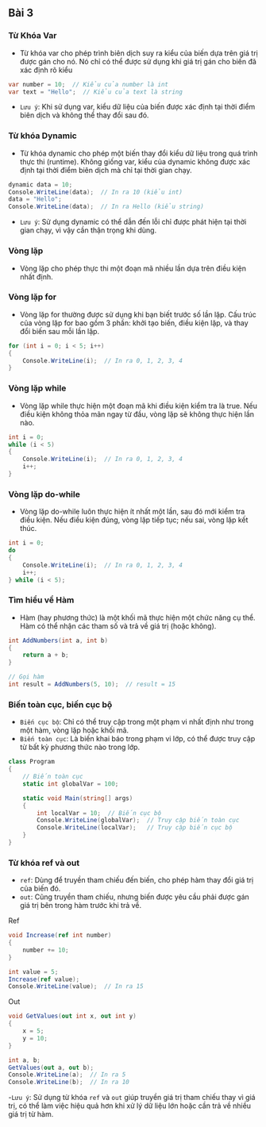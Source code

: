 ## Bài 3

### Từ Khóa Var

- Từ khóa var cho phép trình biên dịch suy ra kiểu của biến dựa trên giá trị được gán cho nó. Nó chỉ có thể được sử dụng khi giá trị gán cho biến đã xác định rõ kiểu

```C#
var number = 10;  // Kiểu của number là int
var text = "Hello";  // Kiểu của text là string
```
- `Lưu ý`: Khi sử dụng var, kiểu dữ liệu của biến được xác định tại thời điểm biên dịch và không thể thay đổi sau đó.


### Từ khóa Dynamic
- Từ khóa dynamic cho phép một biến thay đổi kiểu dữ liệu trong quá trình thực thi (runtime). Không giống var, kiểu của dynamic không được xác định tại thời điểm biên dịch mà chỉ tại thời gian chạy.

```C#
dynamic data = 10;
Console.WriteLine(data);  // In ra 10 (kiểu int)
data = "Hello";
Console.WriteLine(data);  // In ra Hello (kiểu string)
```

- `Lưu ý`: Sử dụng dynamic có thể dẫn đến lỗi chỉ được phát hiện tại thời gian chạy, vì vậy cần thận trọng khi dùng.

### Vòng lặp
- Vòng lặp cho phép thực thi một đoạn mã nhiều lần dựa trên điều kiện nhất định.

### Vòng lặp for
- Vòng lặp for thường được sử dụng khi bạn biết trước số lần lặp. Cấu trúc của vòng lặp for bao gồm 3 phần: khởi tạo biến, điều kiện lặp, và thay đổi biến sau mỗi lần lặp.

```C#
for (int i = 0; i < 5; i++)
{
    Console.WriteLine(i);  // In ra 0, 1, 2, 3, 4
}
```

### Vòng lặp while
- Vòng lặp while thực hiện một đoạn mã khi điều kiện kiểm tra là true. Nếu điều kiện không thỏa mãn ngay từ đầu, vòng lặp sẽ không thực hiện lần nào.

```C#
int i = 0;
while (i < 5)
{
    Console.WriteLine(i);  // In ra 0, 1, 2, 3, 4
    i++;
}
```
### Vòng lặp do-while

- Vòng lặp do-while luôn thực hiện ít nhất một lần, sau đó mới kiểm tra điều kiện. Nếu điều kiện đúng, vòng lặp tiếp tục; nếu sai, vòng lặp kết thúc.

```C#
int i = 0;
do
{
    Console.WriteLine(i);  // In ra 0, 1, 2, 3, 4
    i++;
} while (i < 5);
```
### Tìm hiểu về Hàm
- Hàm (hay phương thức) là một khối mã thực hiện một chức năng cụ thể. Hàm có thể nhận các tham số và trả về giá trị (hoặc không).

```C#
int AddNumbers(int a, int b)
{
    return a + b;
}

// Gọi hàm
int result = AddNumbers(5, 10);  // result = 15
```


### Biến toàn cục, biến cục bộ

- `Biến cục bộ`: Chỉ có thể truy cập trong một phạm vi nhất định như trong một hàm, vòng lặp hoặc khối mã.
- `Biến toàn cục`: Là biến khai báo trong phạm vi lớp, có thể được truy cập từ bất kỳ phương thức nào trong lớp.

```C#
class Program
{
    // Biến toàn cục
    static int globalVar = 100;

    static void Main(string[] args)
    {
        int localVar = 10;  // Biến cục bộ
        Console.WriteLine(globalVar);  // Truy cập biến toàn cục
        Console.WriteLine(localVar);   // Truy cập biến cục bộ
    }
}
```
### Từ khóa ref và out

- `ref`: Dùng để truyền tham chiếu đến biến, cho phép hàm thay đổi giá trị của biến đó.
- `out`: Cũng truyền tham chiếu, nhưng biến được yêu cầu phải được gán giá trị bên trong hàm trước khi trả về.

Ref
```C#
void Increase(ref int number)
{
    number += 10;
}

int value = 5;
Increase(ref value);
Console.WriteLine(value);  // In ra 15
```



Out
```C#
void GetValues(out int x, out int y)
{
    x = 5;
    y = 10;
}

int a, b;
GetValues(out a, out b);
Console.WriteLine(a);  // In ra 5
Console.WriteLine(b);  // In ra 10
```

-`Lưu ý`: Sử dụng từ khóa `ref` và `out` giúp truyền giá trị tham chiếu thay vì giá trị, có thể làm việc hiệu quả hơn khi xử lý dữ liệu lớn hoặc cần trả về nhiều giá trị từ hàm.